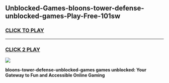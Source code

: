 
## Unblocked-Games-bloons-tower-defense-unblocked-games-Play-Free-101sw
<h3>
<a href="https://premium76.site?title=bloons-tower-defense-unblocked-games&ref=17A">CLICK TO PLAY</a></h3>
<hr>

<h3>
<a href="https://premium76.site?title=bloons-tower-defense-unblocked-games&ref=17A">CLICK 2 PLAY</a>
  
</h3>

<a href="https://premium76.site?title=bloons-tower-defense-unblocked-games&ref=17A"><img src="https://clearcache.store/games.png"></a>


**bloons-tower-defense-unblocked-games games unblocked: Your Gateway to Fun and Accessible Online Gaming**
